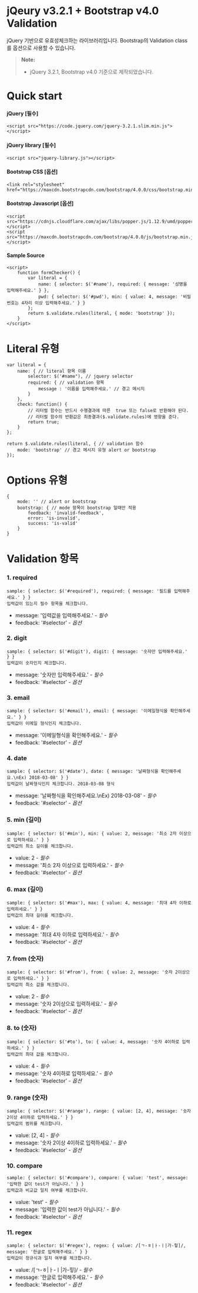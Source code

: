 jQeury v3.2.1 + Bootstrap v4.0 Validation
===================


jQuery 기반으로 유효성체크하는 라이브러리입니다. Bootstrap의 Validation class를 옵션으로 사용할 수 있습니다. 

> **Note:**
> - jQuery 3.2.1, Bootstrap v4.0 기준으로 제작되었습니다.


# Quick start
#### jQuery [필수]
```
<script src="https://code.jquery.com/jquery-3.2.1.slim.min.js"></script>
```

#### jQuery library [필수]
```
<script src="jquery-library.js"></script>
```

#### Bootstrap CSS [옵션]
```
<link rel="stylesheet" href="https://maxcdn.bootstrapcdn.com/bootstrap/4.0.0/css/bootstrap.min.css">
```

#### Bootstrap Javascript [옵션]
```
<script src="https://cdnjs.cloudflare.com/ajax/libs/popper.js/1.12.9/umd/popper.min.js"></script>
<script src="https://maxcdn.bootstrapcdn.com/bootstrap/4.0.0/js/bootstrap.min.js"></script>
```

#### Sample Source
```
<script>
    function formChecker() {
        var literal = { 
            name: { selector: $('#name'), required: { message: '성명을 입력해주세요.' } },
            pwd: { selector: $('#pwd'), min: { value: 4, message: '비밀번호는 4자리 이상 입력해주세요.' } }
        };
        return $.validate.rules(literal, { mode: 'bootstrap' });
    }
</script>
```

# Literal 유형
```
var literal = {
    name: { // literal 항목 이름
        selector: $('#name"), // jquery selector
        required: { // validation 항목
            message : '이름을 입력해주세요.' // 경고 메시지
        }
    },
    check: function() {
        // 리터럴 함수는 반드시 수행결과에 따른  true 또는 false로 반환해야 된다.
        // 리터럴 함수의 반환값은 최종결과($.validate.rules)에 영향을 준다.
        return true;
    }
};

return $.validate.rules(literal, { // validation 함수
    mode: 'bootstrap' // 경고 메시지 유형 alert or bootstrap
});
```
# Options 유형
    { 
        mode: '' // alert or bootstrap
        bootstrap: { // mode 항목이 bootstrap 일때만 적용
            feedback: 'invalid-feedback',
            error: 'is-invalid',
            success: 'is-valid'
        }
    }

# Validation 항목
### 1. required
    sample: { selector: $('#required'), required: { message: '필드를 입력해주세요.' } }
    입력값이 있는지 필수 항목을 체크합니다.
* message: '입력값을 입력해주세요.' - *필수*
* feedback: '#selector' - *옵션*

### 2. digit
    sample: { selector: $('#digit'), digit: { message: '숫자만 입력해주세요.' } }
    입력값이 숫자인지 체크합니다.
* message: '숫자만 입력해주세요.' - *필수*
* feedback: '#selector' - *옵션*

### 3. email
    sample: { selector: $('#email'), email: { message: '이메일형식을 확인해주세요.' } }
    입력값이 이메일 형식인지 체크합니다.
* message: '이메일형식을 확인해주세요.' - *필수*
* feedback: '#selector' - *옵션*

### 4. date
    sample: { selector: $('#date'), date: { message: '날짜형식을 확인해주세요.\nEx) 2018-03-08' } }
    입력값이 날짜형식인지 체크합니다. 2018-03-08 형식
* message: '날짜형식을 확인해주세요.\nEx) 2018-03-08' - *필수*
* feedback: '#selector' - *옵션*

### 5. min (길이)
    sample: { selector: $('#min'), min: { value: 2, message: '최소 2자 이상으로 입력하세요.' } }
    입력값의 최소 길이를 체크합니다.
* value: 2 - *필수*
* message: '최소 2자 이상으로 입력하세요.' - *필수*
* feedback: '#selector' - *옵션*
### 6. max (길이)
    sample: { selector: $('#max'), max: { value: 4, message: '최대 4자 이하로 입력하세요.' } }
    입력값의 최대 길이를 체크합니다.
* value: 4 - *필수*
* message: '최대 4자 이하로 입력하세요.' - *필수*
* feedback: '#selector' - *옵션*

### 7. from (숫자)
    sample: { selector: $('#from'), from: { value: 2, message: '숫자 2이상으로 입력하세요.' } }
    입력값의 최소 값을 체크합니다.
* value: 2 - *필수*
* message: '숫자 2이상으로 입력하세요.' - *필수*
* feedback: '#selector' - *옵션*

### 8. to (숫자)
    sample: { selector: $('#to'), to: { value: 4, message: '숫자 4이하로 입력하세요.' } }
    입력값의 최대 값을 체크합니다.
* value: 4 - *필수*
* message: '숫자 4이하로 입력하세요.' - *필수*
* feedback: '#selector' - *옵션*

### 9. range (숫자)
    sample: { selector: $('#range'), range: { value: [2, 4], message: '숫자 2이상 4이하로 입력하세요.' } }
    입력값의 범위를 체크합니다.
* value: [2, 4] - *필수*
* message: '숫자 2이상 4이하로 입력하세요.' - *필수*
* feedback: '#selector' - *옵션*

### 10. compare
    sample: { selector: $('#compare'), compare: { value: 'test', message: '입력한 값이 test가 아닙니다.' } }
    입력값과 비교값 일치 여부를 체크합니다.
* value: 'test' - *필수*
* message: '입력한 값이 test가 아닙니다.' - *필수*
* feedback: '#selector' - *옵션*

### 11. regex
    sample: { selector: $('#regex'), regex: { value: /[ㄱ-ㅎ|ㅏ-ㅣ|가-힣]/, message: '한글로 입력해주세요.' } }
    입력값이 정규식과 일치 여부를 체크합니다.
* value: /[ㄱ-ㅎ|ㅏ-ㅣ|가-힣]/ - *필수*
* message: '한글로 입력해주세요.' - *필수*
* feedback: '#selector' - *옵션*
